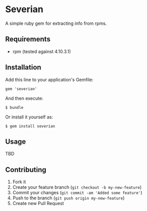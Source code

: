 # Severian

A simple ruby gem for extracting info from rpms.

## Requirements

* rpm (tested against 4.10.3.1)

## Installation

Add this line to your application's Gemfile:

    gem 'severian'

And then execute:

    $ bundle

Or install it yourself as:

    $ gem install severian

## Usage

TBD

## Contributing

1. Fork it
2. Create your feature branch (`git checkout -b my-new-feature`)
3. Commit your changes (`git commit -am 'Added some feature'`)
4. Push to the branch (`git push origin my-new-feature`)
5. Create new Pull Request
